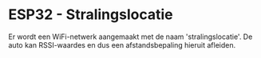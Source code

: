 # ESP32 - Stralingslocatie

Er wordt een WiFi-netwerk aangemaakt met de naam 'stralingslocatie'.
De auto kan RSSI-waardes en dus een afstandsbepaling hieruit afleiden.

